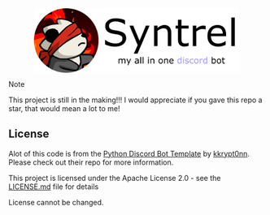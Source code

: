 <picture>
  <source media="(prefers-color-scheme: dark)" srcset="assets/bannerdark.png">
  <source media="(prefers-color-scheme: light)" srcset="assets/bannerlight.png">
  <img alt="Neos Helper Bot Banner" src="assets/bannerlight.png" style="width: 80%; height: auto; display: block; margin: 0 auto;">
</picture>


> [!NOTE]
> This project is still in the making!!! I would appreciate if you gave this repo a star, that would mean a lot to me!


## License

Alot of this code is from the [Python Discord Bot Template](https://github.com/kkrypt0nn/Python-Discord-Bot-Template) by [kkrypt0nn](https://github.com/kkrypt0nn). Please check out their repo for more information.

This project is licensed under the Apache License 2.0 - see the [LICENSE.md](LICENSE.md) file for details

License cannot be changed.

